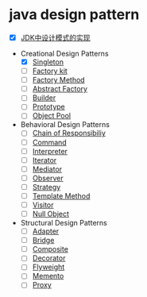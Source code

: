 # java design pattern
+ [x] [JDK中设计模式的实现](DOC/01.jdk-design-pattern-impl.md)
* Creational Design Patterns
    + [x] [Singleton](DOC/02.singleton.md)
    + [ ] [Factory kit](DOC/03.factory-kit.md)
    + [ ] [Factory Method]()
    + [ ] [Abstract Factory]()
    + [ ] [Builder]()
    + [ ] [Prototype]()
    + [ ] [Object Pool ]()
* Behavioral Design Patterns
    + [ ] [Chain of Responsibiliy]()
    + [ ] [Command ]()
    + [ ] [Interpreter ]()
    + [ ] [Iterator ]()
    + [ ] [Mediator  ]()
    + [ ] [Observer   ]()
    + [ ] [Strategy   ]()
    + [ ] [Template Method    ]()
    + [ ] [Visitor  ]()
    + [ ] [Null Object  ]()
* Structural Design Patterns
    + [ ] [Adapter ]()
    + [ ] [Bridge ]()
    + [ ] [Composite ]()
    + [ ] [Decorator  ]()
    + [ ] [Flyweight   ]()
    + [ ] [Memento   ]()
    + [ ] [Proxy    ]()
